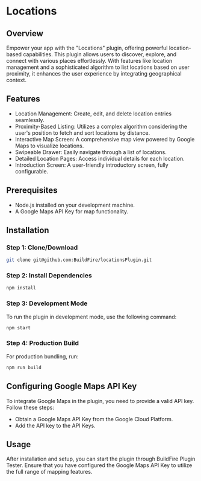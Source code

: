 # Locations

## Overview
Empower your app with the "Locations" plugin, offering powerful location-based capabilities. This plugin allows users to discover, explore, and connect with various places effortlessly. With features like location management and a sophisticated algorithm to list locations based on user proximity, it enhances the user experience by integrating geographical context.

## Features
- Location Management: Create, edit, and delete location entries seamlessly.
- Proximity-Based Listing: Utilizes a complex algorithm considering the user's position to fetch and sort locations by distance.
- Interactive Map Screen: A comprehensive map view powered by Google Maps to visualize locations.
- Swipeable Drawer: Easily navigate through a list of locations.
- Detailed Location Pages: Access individual details for each location.
- Introduction Screen: A user-friendly introductory screen, fully configurable.

## Prerequisites
- Node.js installed on your development machine.
- A Google Maps API Key for map functionality.

## Installation

### Step 1: Clone/Download
```bash
git clone git@github.com:BuildFire/locationsPlugin.git
```
### Step 2: Install Dependencies
```bash
npm install
```
### Step 3: Development Mode
To run the plugin in development mode, use the following command:


```bash
npm start
```
### Step 4: Production Build
For production bundling, run:

```bash
npm run build
```

## Configuring Google Maps API Key
To integrate Google Maps in the plugin, you need to provide a valid API key. Follow these steps:

- Obtain a Google Maps API Key from the Google Cloud Platform.
- Add the API key to the API Keys.

## Usage
After installation and setup, you can start the plugin through BuildFire Plugin Tester. Ensure that you have configured the Google Maps API Key to utilize the full range of mapping features.
